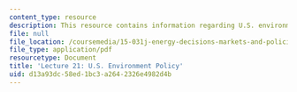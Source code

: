 ```yaml
---
content_type: resource
description: This resource contains information regarding U.S. environmental regulation.
file: null
file_location: /coursemedia/15-031j-energy-decisions-markets-and-policies-spring-2012/d13a93dc58ed1bc3a2642326e4982d4b_MIT15_031JS12_lec21.pdf
file_type: application/pdf
resourcetype: Document
title: 'Lecture 21: U.S. Environment Policy'
uid: d13a93dc-58ed-1bc3-a264-2326e4982d4b
---
```

